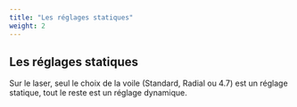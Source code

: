 ```yaml
---
title: "Les réglages statiques"
weight: 2
---
```



## Les réglages statiques
Sur le laser, seul le choix de la voile (Standard, Radial ou 4.7) est un réglage statique, tout le reste est un réglage dynamique.
